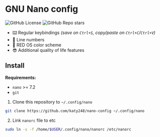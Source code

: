 # GNU Nano config

![GitHub License](https://img.shields.io/github/license/katy248/nano-config?style=for-the-badge)
![GitHub Repo stars](https://img.shields.io/github/stars/katy248/nano-config?style=for-the-badge)

- ⌨️ Regular keybindings _(save on `Ctrl+S`, copy/paste on `Ctrl+C`/`Ctrl+V`)_
- 🔢 Line numbers
- 🎨 RED OS color scheme
- 😎 Additional quality of life features

## Install

**Requirements:**

- `nano` >= 7.2
- `git`

1. Clone this repository to `~/.config/nano`

```bash
git clone https://github.com/katy248/nano-config ~/.config/nano
```

2. Link `nanorc` file to etc

```bash
sudo ln -s -f /home/$USER/.config/nano/nanorc /etc/nanorc
```
